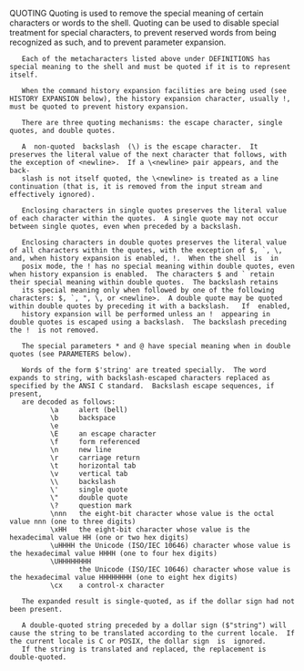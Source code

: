 
QUOTING
       Quoting is used to remove the special meaning of certain characters or words to the shell.  Quoting can be used to disable special treatment for special characters,  to  prevent  reserved  words  from
       being recognized as such, and to prevent parameter expansion.

       Each of the metacharacters listed above under DEFINITIONS has special meaning to the shell and must be quoted if it is to represent itself.

       When the command history expansion facilities are being used (see HISTORY EXPANSION below), the history expansion character, usually !, must be quoted to prevent history expansion.

       There are three quoting mechanisms: the escape character, single quotes, and double quotes.

       A  non-quoted  backslash  (\) is the escape character.  It preserves the literal value of the next character that follows, with the exception of <newline>.  If a \<newline> pair appears, and the back‐
       slash is not itself quoted, the \<newline> is treated as a line continuation (that is, it is removed from the input stream and effectively ignored).

       Enclosing characters in single quotes preserves the literal value of each character within the quotes.  A single quote may not occur between single quotes, even when preceded by a backslash.

       Enclosing characters in double quotes preserves the literal value of all characters within the quotes, with the exception of $, `, \, and, when history expansion is enabled, !.  When the shell  is  in
       posix mode, the ! has no special meaning within double quotes, even when history expansion is enabled.  The characters $ and ` retain their special meaning within double quotes.  The backslash retains
       its special meaning only when followed by one of the following characters: $, `, ", \, or <newline>.  A double quote may be quoted within double quotes by preceding it with a backslash.   If  enabled,
       history expansion will be performed unless an !  appearing in double quotes is escaped using a backslash.  The backslash preceding the !  is not removed.

       The special parameters * and @ have special meaning when in double quotes (see PARAMETERS below).

       Words of the form $'string' are treated specially.  The word expands to string, with backslash-escaped characters replaced as specified by the ANSI C standard.  Backslash escape sequences, if present,
       are decoded as follows:
              \a     alert (bell)
              \b     backspace
              \e
              \E     an escape character
              \f     form referenced
              \n     new line
              \r     carriage return
              \t     horizontal tab
              \v     vertical tab
              \\     backslash
              \'     single quote
              \"     double quote
              \?     question mark
              \nnn   the eight-bit character whose value is the octal value nnn (one to three digits)
              \xHH   the eight-bit character whose value is the hexadecimal value HH (one or two hex digits)
              \uHHHH the Unicode (ISO/IEC 10646) character whose value is the hexadecimal value HHHH (one to four hex digits)
              \UHHHHHHHH
                     the Unicode (ISO/IEC 10646) character whose value is the hexadecimal value HHHHHHHH (one to eight hex digits)
              \cx    a control-x character

       The expanded result is single-quoted, as if the dollar sign had not been present.

       A double-quoted string preceded by a dollar sign ($"string") will cause the string to be translated according to the current locale.  If the current locale is C or POSIX, the dollar sign  is  ignored.
       If the string is translated and replaced, the replacement is double-quoted.
